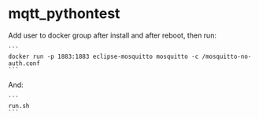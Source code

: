 # mqtt_pythontest

Add user to docker group after install and after reboot, then run:

    ```
    docker run -p 1883:1883 eclipse-mosquitto mosquitto -c /mosquitto-no-auth.conf
    ```
    
And:

    ```
    run.sh
    ```
